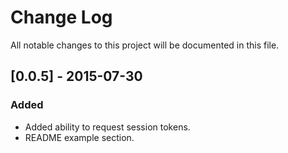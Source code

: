 # Change Log
All notable changes to this project will be documented in this file.

## [0.0.5] - 2015-07-30
### Added
- Added ability to request session tokens.
- README example section.
